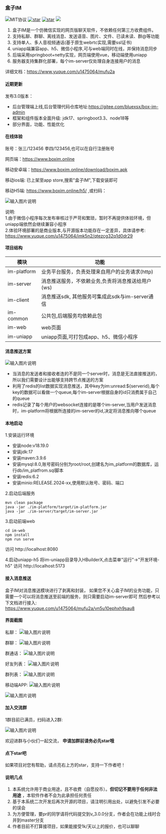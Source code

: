 
###  **盒子IM** 
![MIT协议](https://img.shields.io/badge/license-MIT-red)
[![star](https://gitee.com/bluexsx/box-im/badge/star.svg)](https://gitee.com/bluexsx/box-im) 
[![star](https://img.shields.io/github/stars/bluexsx/box-im.svg?style=flat&logo=GitHub)](https://github.com/bluexsx/box-im) 
<a href="#加入交流群"><img src="https://img.shields.io/badge/QQ交流群-green.svg?style=plasticr"></a>

1. 盒子IM是一个仿微信实现的网页版聊天软件，不依赖任何第三方收费组件。
1. 支持私聊、群聊、离线消息、发送语音、图片、文件、已读未读、群@等功能
1. 支持单人、多人音视频通话(基于原生webrtc实现,需要ssl证书)
1. uniapp端兼容app、h5、微信小程序,可与web端同时在线，并保持消息同步
1. 后端采用springboot+netty实现，网页端使用vue，移动端使用uniapp
1. 服务器支持集群化部署，每个im-server仅处理自身连接用户的消息


详细文档：https://www.yuque.com/u1475064/mufu2a


#### 近期更新
发布3.0版本：

- 后台管理端上线,后台管理代码仓库地址:https://gitee.com/bluexsx/box-im-admin
- 框架和组件版本全面升级: jdk17、springboot3.3、node18等
- 部分界面，功能、性能优化


#### 在线体验

账号：张三/123456 李四/123456,也可以在自行注册账号

网页端：https://www.boxim.online

移动安卓端：https://www.boxim.online/download/boxim.apk

移动ios端: 已上架至app store,搜索"盒子IM",下载安装即可

移动H5端: https://www.boxim.online/h5/ ,或扫码：

![输入图片说明](%E6%88%AA%E5%9B%BE/h5%E4%BA%8C%E7%BB%B4%E7%A0%81.png)

说明:  
1.由于微信小程序每次发布审核过于严苛和繁琐，暂时不再提供体验环境，但uniapp端依然会继续兼容小程序  
2.体验环境部署的是商业版本,与开源版本功能存在一定差异，具体请参考:
https://www.yuque.com/u1475064/imk5n2/qtezcg32q1d0dr29

#### 项目结构
| 模块          | 功能                               |
|-------------|----------------------------------|
| im-platform | 业务平台服务，负责处理来自用户的业务请求(http)       |
| im-server   | 消息推送服务，不依赖业务,负责将消息推送给用户(ws)      |
| im-client   | 消息推送sdk, 其他服务可集成此sdk与im-server通信 |
| im-common   | 公共包,后端服务均依赖此包                    |
| im-web      | web页面                            |
| im-uniapp   | uniapp页面,可打包成app、h5、微信小程序        |

#### 消息推送方案
![输入图片说明](%E6%88%AA%E5%9B%BE/%E6%B6%88%E6%81%AF%E6%8E%A8%E9%80%81%E9%9B%86%E7%BE%A4%E5%8C%96.jpg)

- 当消息的发送者和接收者连的不是同一个server时，消息是无法直接推送的，所以我们需要设计出能够支持跨节点推送的方案
- 利用了redis的list数据实现消息推送，其中key为im:unread:${serverid},每个key的数据可以看做一个queue,每个im-server根据自身的id只消费属于自己的queue
- redis记录了每个用户的websocket连接的是哪个im-server,当用户发送消息时，im-platform将根据所连接的im-server的id,决定将消息推向哪个queue


#### 本地启动
1.安装运行环境
- 安装node:v18.19.0
- 安装jdk:17
- 安装maven:3.9.6
- 安装mysql:8.0,账号密码分别为root/root,创建名为im_platform的数据库，运行db/im_platfrom.sql脚本
- 安装redis:6.2
- 安装minio:RELEASE.2024-xx,使用默认账号、密码、端口

2.启动后端服务
```
mvn clean package
java -jar ./im-platform/target/im-platform.jar
java -jar ./im-server/target/im-server.jar
```

3.启动前端web
```
cd im-web
npm install
npm run serve
```
访问 http://localhost:8080

4.启动uniapp-h5
将im-uniapp目录导入HBuilderX,点击菜单"运行"->"开发环境-h5"
访问 http://localhost:5173

#### 接入消息推送
盒子IM对消息推送模块进行了剥离和封装， 如果您不关心盒子IM的业务功能，只需要一个可以将消息推送至前端的服务，则只需要启动im-server即可
然后参考以下文档进行接入:   
https://www.yuque.com/u1475064/mufu2a/vn5u10ephxh9sau8

#### 界面截图
私聊：
![输入图片说明](%E6%88%AA%E5%9B%BE/web/%E7%A7%81%E8%81%8A.png)

群聊：
![输入图片说明](%E6%88%AA%E5%9B%BE/web/%E7%BE%A4%E8%81%8A.png)

群通话：
![输入图片说明](%E6%88%AA%E5%9B%BE/web/%E7%BE%A4%E8%A7%86%E9%A2%91.png)

好友列表：
![输入图片说明](%E6%88%AA%E5%9B%BE/web/%E5%A5%BD%E5%8F%8B%E5%88%97%E8%A1%A8.png)

群列表：
![输入图片说明](%E6%88%AA%E5%9B%BE/web/%E7%BE%A4%E5%88%97%E8%A1%A8.png)

移动端APP:
![输入图片说明](%E6%88%AA%E5%9B%BE/app/1.jpg)  

![输入图片说明](%E6%88%AA%E5%9B%BE/app/2.jpg)

#### 加入交流群
1群目前已满员，扫码进入2群:

![输入图片说明](%E6%88%AA%E5%9B%BE/%E4%BA%A4%E6%B5%81%E7%BE%A42.png)

欢迎进群与小伙们一起交流， **申请加群前请务必先star哦** 

#### 点下star吧
如果项目对您有帮助，请点亮右上方的star，支持一下作者吧！

#### 说明几点

1. 本系统允许用于商业用途，且不收费（自愿投币）。**但切记不要用于任何非法用途** ，本软件作者不会为此承担任何责任
1. 基于本系统二次开发后再次开源的项目，请注明引用出处，以避免引发不必要的误会
1. 为方便管理，要pr的同学请将代码提交到v_3.0.0分支，作者会在功能上线时合并到master分支
1. 作者目前不打算接项目，如果能接受1k/天以上的报价，也可以聊聊

